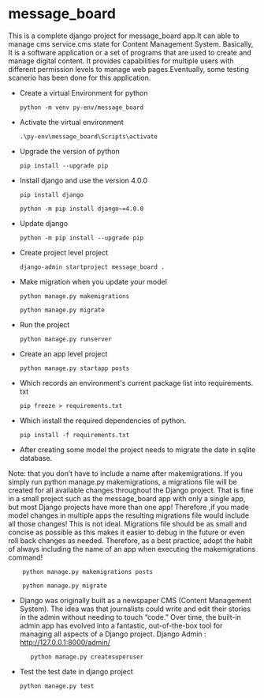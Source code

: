 # message_board
This is a complete django project for message_board app.It can able to manage cms service.cms state for Content Management System. Basically, It is a software application or a set of programs that are used to create and manage digital content. It provides capabilities for multiple users with different permission levels to manage web pages.Eventually, some testing scanerio has been done for this application.

* Create a virtual Environment for python

      python -m venv py-env/message_board

* Activate the virtual environment

      .\py-env\message_board\Scripts\activate

* Upgrade the version of python

      pip install --upgrade pip

* Install django and use the version 4.0.0

      pip install django

      python -m pip install django~=4.0.0

* Update django

      python -m pip install --upgrade pip

* Create project level project

      django-admin startproject message_board .

* Make migration when you update your model

      python manage.py makemigrations

      python manage.py migrate

* Run the project


      python manage.py runserver

* Create an app level project

      python manage.py startapp posts

* Which records an environment's current package list into requirements. txt

      pip freeze > requirements.txt

* Which install the required dependencies of python.

      pip install -f requirements.txt

* After creating some model the project needs to migrate the date in sqlite database.

Note: that you don’t have to include a name after makemigrations. If you simply run python manage.py makemigrations, a migrations file will be created for all available changes throughout the Django project. That is fine in a small project such as the message_board app with only a single app, but most Django projects have more than one app! Therefore ,if you made model changes in multiple apps the resulting migrations file would include all those changes! This is not ideal. Migrations file should be as small and concise as possible as this makes it easier to debug in the future or even roll back changes as needed. Therefore, as a best practice, adopt the habit of always including the name of an app when executing the makemigrations command!

        python manage.py makemigrations posts

        python manage.py migrate


* Django was originally built as a newspaper CMS (Content Management System). The idea was that journalists could write and edit their stories in the admin without needing to touch “code.” Over time, the built-in admin app has evolved into a fantastic, out-of-the-box tool for managing all aspects of a Django project.
Django Admin : http://127.0.0.1:8000/admin/


         python manage.py createsuperuser

* Test the test date in django project

      python manage.py test
